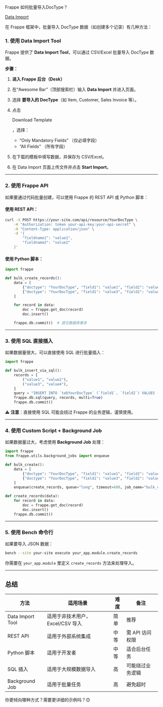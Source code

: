 Frappe 如何批量导入DocType？

[Data Import](https://docs.frappe.io/erpnext/user/manual/en/data-import)





在 Frappe 框架中，批量导入 DocType 数据（如创建多个记录）有几种方法：

### 1. **使用 Data Import Tool**

Frappe 提供了 **Data Import Tool**，可以通过 CSV/Excel 批量导入 DocType 数据。

**步骤：**

1. **进入 Frappe 后台（Desk）**

2. 在“Awesome Bar”（顶部搜索栏）输入 **Data Import** 并进入页面。

3. 选择 **要导入的 DocType**（如 Item, Customer, Sales Invoice 等）。

4. 点击 

   Download Template

   ，选择：

   - “Only Mandatory Fields” （仅必填字段）
   - “All Fields” （所有字段）

5. 在下载的模板中填写数据，并保存为 CSV/Excel。

6. 在 Data Import 页面上传文件并点击 **Start Import**。

------

### 2. **使用 Frappe API**

如果要通过代码批量创建，可以使用 Frappe 的 REST API 或 Python 脚本：

#### 使用 REST API：

```bash
curl -X POST https://your-site.com/api/resource/YourDocType \
    -H "Authorization: token your-api-key:your-api-secret" \
    -H "Content-Type: application/json" \
    -d '{
        "fieldname1": "value1",
        "fieldname2": "value2"
    }'
```

#### 使用 Python 脚本：

```python
import frappe

def bulk_create_records():
    data = [
        {"doctype": "YourDocType", "field1": "value1", "field2": "value2"},
        {"doctype": "YourDocType", "field1": "value3", "field2": "value4"},
    ]

    for record in data:
        doc = frappe.get_doc(record)
        doc.insert()

    frappe.db.commit()  # 提交数据库事务
```

------

### 3. **使用 SQL 直接插入**

如果数据量很大，可以直接使用 SQL 进行批量插入：

```python
import frappe

def bulk_insert_via_sql():
    records = [
        ("value1", "value2"),
        ("value3", "value4"),
    ]
    query = "INSERT INTO `tabYourDocType` (`field1`, `field2`) VALUES (%s, %s)"
    frappe.db.sql(query, records, multi=True)
    frappe.db.commit()
```

⚠️ **注意**：直接使用 SQL 可能会绕过 Frappe 的业务逻辑，谨慎使用。

------

### 4. **使用 Custom Script + Background Job**

如果数据量过大，考虑使用 **Background Job** 处理：

```python
import frappe
from frappe.utils.background_jobs import enqueue

def bulk_create():
    data = [
        {"doctype": "YourDocType", "field1": "value1", "field2": "value2"},
        {"doctype": "YourDocType", "field1": "value3", "field2": "value4"},
    ]
    enqueue(create_records, queue="long", timeout=600, job_name="bulk_create_records", data=data)

def create_records(data):
    for record in data:
        doc = frappe.get_doc(record)
        doc.insert()
    frappe.db.commit()
```

------

### 5. **使用 Bench 命令行**

如果要导入 JSON 数据：

```bash
bench --site your-site execute your_app.module.create_records
```

你需要在 `your_app.module` 里定义 `create_records` 方法来处理导入。

------

## 总结

| 方法             | 适用场景                         | 难度 | 备注             |
| ---------------- | -------------------------------- | ---- | ---------------- |
| Data Import Tool | 适用于非技术用户，Excel/CSV 导入 | 简单 | 推荐             |
| REST API         | 适用于外部系统集成               | 中等 | 需 API 访问权限  |
| Python 脚本      | 适用于开发者                     | 中等 | 适合后台任务     |
| SQL 插入         | 适用于大规模数据导入             | 高   | 可能绕过业务逻辑 |
| Background Job   | 适用于批量任务                   | 高   | 避免超时         |

你更倾向哪种方式？需要更详细的示例吗？😊